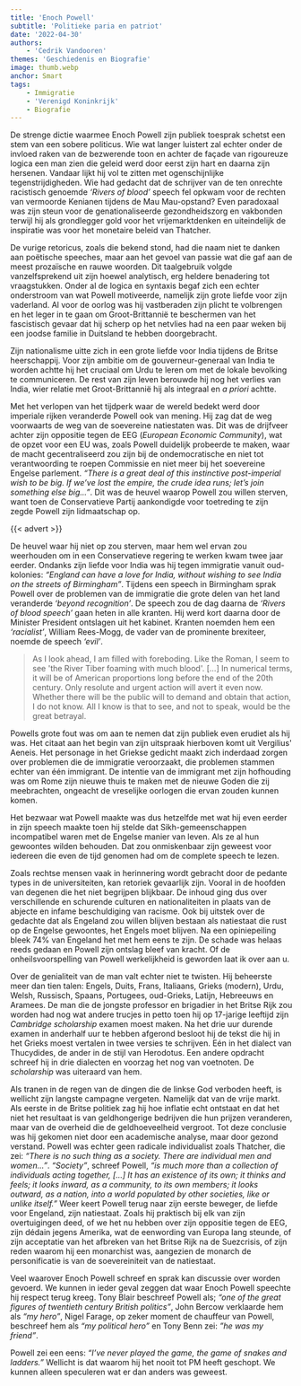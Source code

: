 ```yaml
---
title: 'Enoch Powell'
subtitle: 'Politieke paria en patriot'
date: '2022-04-30'
authors:
    - 'Cedrik Vandooren'
themes: 'Geschiedenis en Biografie'
image: thumb.webp
anchor: Smart
tags:
    - Immigratie
    - 'Verenigd Koninkrijk'
    - Biografie
---
```


De strenge dictie waarmee Enoch Powell zijn publiek toesprak schetst een stem van een sobere politicus. Wie wat langer luistert zal echter onder de invloed raken van de bezwerende toon en achter de façade van rigoureuze logica een man zien die geleid werd door eerst zijn hart en daarna zijn hersenen. Vandaar lijkt hij vol te zitten met ogenschijnlijke tegenstrijdigheden. Wie had gedacht dat de schrijver van de ten onrechte racistisch genoemde _‘Rivers of blood’_ speech fel opkwam voor de rechten van vermoorde Kenianen tijdens de Mau Mau-opstand? Even paradoxaal was zijn steun voor de genationaliseerde gezondheidszorg en vakbonden terwijl hij als grondlegger gold voor het vrijemarktdenken en uiteindelijk de inspiratie was voor het monetaire beleid van Thatcher.

De vurige retoricus, zoals die bekend stond, had die naam niet te danken aan poëtische speeches, maar aan het gevoel van passie wat die gaf aan de meest prozaïsche en rauwe woorden. Dit taalgebruik volgde vanzelfsprekend uit zijn hoewel analytisch, erg heldere benadering tot vraagstukken. Onder al de logica en syntaxis begaf zich een echter onderstroom van wat Powell motiveerde, namelijk zijn grote liefde voor zijn vaderland. Al voor de oorlog was hij vastberaden zijn plicht te volbrengen en het leger in te gaan om Groot-Brittannië te beschermen van het fascistisch gevaar dat hij scherp op het netvlies had na een paar weken bij een joodse familie in Duitsland te hebben doorgebracht.

Zijn nationalisme uitte zich in een grote liefde voor India tijdens de Britse heerschappij. Voor zijn ambitie om de gouverneur-generaal van India te worden achtte hij het cruciaal om Urdu te leren om met de lokale bevolking te communiceren. De rest van zijn leven berouwde hij nog het verlies van India, wier relatie met Groot-Brittannië hij als integraal en _a priori_ achtte.

Met het verlopen van het tijdperk waar de wereld bedekt werd door imperiale rijken veranderde Powell ook van mening. Hij zag dat de weg voorwaarts de weg van de soevereine natiestaten was. Dit was de drijfveer achter zijn oppositie tegen de EEG (_European Economic Community_), wat de opzet voor een EU was, zoals Powell duidelijk probeerde te maken, waar de macht gecentraliseerd zou zijn bij de ondemocratische en niet tot verantwoording te roepen Commissie en niet meer bij het soevereine Engelse parlement. _“There is a great deal of this instinctive post-imperial wish to be big. If we’ve lost the empire, the crude idea runs; let’s join something else big...”_. Dit was de heuvel waarop Powell zou willen sterven, want toen de Conservatieve Partij aankondigde voor toetreding te zijn zegde Powell zijn lidmaatschap op.

{{< advert >}}

De heuvel waar hij niet op zou sterven, maar hem wel ervan zou weerhouden om in een Conservatieve regering te werken kwam twee jaar eerder. Ondanks zijn liefde voor India was hij tegen immigratie vanuit oud-kolonies: _“England can have a love for India, without wishing to see India on the streets of Birmingham”_. Tijdens een speech in Birmingham sprak Powell over de problemen van de immigratie die grote delen van het land veranderde _‘beyond recognition’_. De speech zou de dag daarna de _‘Rivers of blood speech’_ gaan heten in alle kranten. Hij werd kort daarna door de Minister President ontslagen uit het kabinet. Kranten noemden hem een _‘racialist’_, William Rees-Mogg, de vader van de prominente brexiteer, noemde de speech _‘evil’_.

>As I look ahead, I am filled with foreboding. Like the Roman, I seem to see 'the River Tiber foaming with much blood'. [...] In numerical terms, it will be of American proportions long before the end of the 20th century. Only resolute and urgent action will avert it even now. Whether there will be the public will to demand and obtain that action, I do not know. All I know is that to see, and not to speak, would be the great betrayal.

Powells grote fout was om aan te nemen dat zijn publiek even erudiet als hij was. Het citaat aan het begin van zijn uitspraak hierboven komt uit Vergilius' Aeneis. Het personage in het Griekse gedicht maakt zich inderdaad zorgen over problemen die de immigratie veroorzaakt, die problemen stammen echter van één immigrant. De intentie van de immigrant met zijn hofhouding was om Rome zijn nieuwe thuis te maken met de nieuwe Goden die zij meebrachten, ongeacht de vreselijke oorlogen die ervan zouden kunnen komen.

Het bezwaar wat Powell maakte was dus hetzelfde met wat hij even eerder in zijn speech maakte toen hij stelde dat Sikh-gemeenschappen incompatibel waren met de Engelse manier van leven. Als ze al hun gewoontes wilden behouden. Dat zou onmiskenbaar zijn geweest voor iedereen die even de tijd genomen had om de complete speech te lezen.

Zoals rechtse mensen vaak in herinnering wordt gebracht door de pedante types in de universiteiten, kan retoriek gevaarlijk zijn. Vooral in de hoofden van degenen die het niet begrijpen blijkbaar. De inhoud ging dus over verschillende en schurende culturen en nationaliteiten in plaats van de abjecte en infame beschuldiging van racisme. Ook bij uitstek over de gedachte dat als Engeland zou willen blijven bestaan als natiestaat die rust op de Engelse gewoontes, het Engels moet blijven. Na een opiniepeiling bleek 74% van Engeland het met hem eens te zijn. De schade was helaas reeds gedaan en Powell zijn ontslag bleef van kracht. Of de onheilsvoorspelling van Powell werkelijkheid is geworden laat ik over aan u.

Over de genialiteit van de man valt echter niet te twisten. Hij beheerste meer dan tien talen: Engels, Duits, Frans, Italiaans, Grieks (modern), Urdu, Welsh, Russisch, Spaans, Portugees, oud-Grieks, Latijn, Hebreeuws en Aramees. De man die de jongste professor en brigadier in het Britse Rijk zou worden had nog wat andere trucjes in petto toen hij op 17-jarige leeftijd zijn _Cambridge scholarship_ examen moest maken. Na het drie uur durende examen in anderhalf uur te hebben afgerond besloot hij de tekst die hij in het Grieks moest vertalen in twee versies te schrijven. Eén in het dialect van Thucydides, de ander in de stijl van Herodotus. Een andere opdracht schreef hij in drie dialecten en voorzag het nog van voetnoten. De _scholarship_ was uiteraard van hem.

Als tranen in de regen van de dingen die de linkse God verboden heeft, is wellicht zijn langste campagne vergeten. Namelijk dat van de vrije markt. Als eerste in de Britse politiek zag hij hoe inflatie echt ontstaat en dat het niet het resultaat is van geldhongerige bedrijven die hun prijzen veranderen, maar van de overheid die de geldhoeveelheid vergroot. Tot deze conclusie was hij gekomen niet door een academische analyse, maar door gezond verstand. Powell was echter geen radicale individualist zoals Thatcher, die zei: _“There is no such thing as a society. There are individual men and women...”_. _“Society”_, schreef Powell, _“is much more than a collection of individuals acting together, [...] It has an existence of its own; it thinks and feels; it looks inward, as a community, to its own members; it looks outward, as a nation, into a world populated by other societies, like or unlike itself.”_ Weer keert Powell terug naar zijn eerste beweger, de liefde voor Engeland, zijn natiestaat. Zoals hij praktisch bij elk van zijn overtuigingen deed, of we het nu hebben over zijn oppositie tegen de EEG, zijn dédain jegens Amerika, wat de eenwording van Europa lang steunde, of zijn acceptatie van het afbreken van het Britse Rijk na de Suezcrisis, of zijn reden waarom hij een monarchist was, aangezien de monarch de personificatie is van de soevereiniteit van de natiestaat.

Veel waarover Enoch Powell schreef en sprak kan discussie over worden gevoerd. We kunnen in ieder geval zeggen dat waar Enoch Powell speechte hij respect terug kreeg. Tony Blair beschreef Powell als; _“one of the great figures of twentieth century British politics”_, John Bercow verklaarde hem als _“my hero”_, Nigel Farage, op zeker moment de chauffeur van Powell, beschreef hem als _“my political hero”_ en Tony Benn zei: _”he was my friend”_.

Powell zei een eens: _“I’ve never played the game, the game of snakes and ladders.”_ Wellicht is dat waarom hij het nooit tot PM heeft geschopt. We kunnen alleen speculeren wat er dan anders was geweest.
